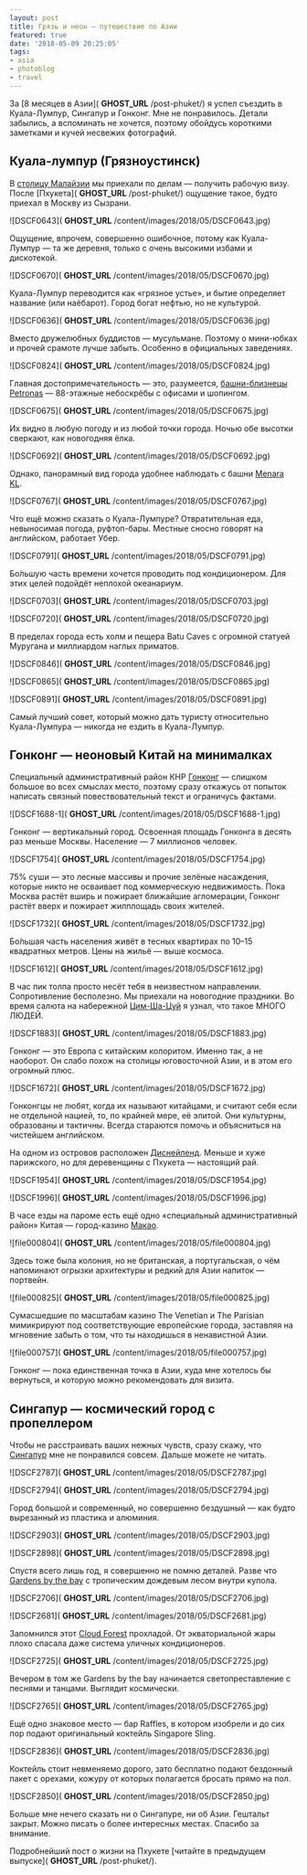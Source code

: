 ```yaml
---
layout: post
title: Грязь и неон — путешествие по Азии
featured: true
date: '2018-05-09 20:25:05'
tags:
- asia
- photoblog
- travel
---
```


За [8 месяцев в Азии]( __GHOST_URL__ /post-phuket/) я успел съездить в Куала-Лумпур, Сингапур и Гонконг. Мне не понравилось. Детали забылись, а вспоминать не хочется, поэтому обойдусь короткими заметками и кучей несвежих фотографий.

## Куала-лумпур (Грязноустинск)

В [столицу Малайзии](https://ru.wikipedia.org/wiki/%D0%9A%D1%83%D0%B0%D0%BB%D0%B0-%D0%9B%D1%83%D0%BC%D0%BF%D1%83%D1%80) мы приехали по делам — получить рабочую визу. После [Пхукета]( __GHOST_URL__ /post-phuket/) ощущение такое, будто приехал в Москву из Сызрани.

![DSCF0643]( __GHOST_URL__ /content/images/2018/05/DSCF0643.jpg)

Ощущение, впрочем, совершенно ошибочное, потому как Куала-Лумпур — та же деревня, только с очень высокими избами и дискотекой.

![DSCF0670]( __GHOST_URL__ /content/images/2018/05/DSCF0670.jpg)

Куала-Лумпур переводится как «грязное устье», и бытие определяет название (или наёбарот). Город богат нефтью, но не культурой.

![DSCF0636]( __GHOST_URL__ /content/images/2018/05/DSCF0636.jpg)

Вместо дружелюбных буддистов — мусульмане. Поэтому о мини-юбках и прочей срамоте лучше забыть. Особенно в официальных заведениях.

![DSCF0824]( __GHOST_URL__ /content/images/2018/05/DSCF0824.jpg)

Главная достопримечательность — это, разумеется, [башни-близнецы Petronas](https://ru.wikipedia.org/wiki/%D0%91%D0%B0%D1%88%D0%BD%D0%B8_%D0%9F%D0%B5%D1%82%D1%80%D0%BE%D0%BD%D0%B0%D1%81) — 88-этажные небоскрёбы с офисами и шопингом.

![DSCF0675]( __GHOST_URL__ /content/images/2018/05/DSCF0675.jpg)

Их видно в любую погоду и из любой точки города. Ночью обе высотки сверкают, как новогодняя ёлка.

![DSCF0692]( __GHOST_URL__ /content/images/2018/05/DSCF0692.jpg)

Однако, панорамный вид города удобнее наблюдать с башни [Menara KL](https://ru.wikipedia.org/wiki/%D0%9C%D0%B5%D0%BD%D0%B0%D1%80%D0%B0_%D0%9A%D1%83%D0%B0%D0%BB%D0%B0-%D0%9B%D1%83%D0%BC%D0%BF%D1%83%D1%80).

![DSCF0767]( __GHOST_URL__ /content/images/2018/05/DSCF0767.jpg)

Что ещё можно сказать о Куала-Лумпуре? Отвратительная еда, невыносимая погода, руфтоп-бары. Местные сносно говорят на английском, работает Убер.

![DSCF0791]( __GHOST_URL__ /content/images/2018/05/DSCF0791.jpg)

Бо́льшую часть времени хочется проводить под кондиционером. Для этих целей подойдёт неплохой океанариум.

![DSCF0703]( __GHOST_URL__ /content/images/2018/05/DSCF0703.jpg)

![DSCF0720]( __GHOST_URL__ /content/images/2018/05/DSCF0720.jpg)

В пределах города есть холм и пещера Batu Caves с огромной статуей Муругана и миллиардом наглых приматов.

![DSCF0846]( __GHOST_URL__ /content/images/2018/05/DSCF0846.jpg)

![DSCF0865]( __GHOST_URL__ /content/images/2018/05/DSCF0865.jpg)

![DSCF0891]( __GHOST_URL__ /content/images/2018/05/DSCF0891.jpg)

Самый лучший совет, который можно дать туристу относительно Куала-Лумпура — никогда не ездить в Куала-Лумпур.

## Гонконг — неоновый Китай на минималках

Специальный административный район КНР [Гонконг](https://ru.wikipedia.org/wiki/%D0%93%D0%BE%D0%BD%D0%BA%D0%BE%D0%BD%D0%B3) — слишком большое во всех смыслах место, поэтому сразу откажусь от попыток написать связный повествовательный текст и ограничусь фактами.

![DSCF1688-1]( __GHOST_URL__ /content/images/2018/05/DSCF1688-1.jpg)

Гонконг — вертикальный город. Освоенная площадь Гонконга в десять раз меньше Москвы. Население — 7 миллионов человек.

![DSCF1754]( __GHOST_URL__ /content/images/2018/05/DSCF1754.jpg)

75% суши — это лесные массивы и прочие зелёные насаждения, которые никто не осваивает под коммерческую недвижимость. Пока Москва растёт вширь и пожирает ближайшие агломерации, Гонконг растёт вверх и пожирает жилплощадь своих жителей.

![DSCF1732]( __GHOST_URL__ /content/images/2018/05/DSCF1732.jpg)

Бо́льшая часть населения живёт в тесных квартирах по 10–15 квадратных метров. Цены на жильё — выше космоса.

![DSCF1612]( __GHOST_URL__ /content/images/2018/05/DSCF1612.jpg)

В час пик толпа просто несёт тебя в неизвестном направлении. Сопротивление бесполезно. Мы приехали на новогодние праздники. Во время салюта на набережной [Цим-Ша-Цуй](https://ru.wikipedia.org/wiki/%D0%A7%D0%B8%D0%BC%D1%81%D0%B0%D1%87%D1%91%D0%B9) я узнал, что такое МНОГО ЛЮДЕЙ.

![DSCF1883]( __GHOST_URL__ /content/images/2018/05/DSCF1883.jpg)

Гонконг — это Европа с китайским колоритом. Именно так, а не наоборот. Он слабо похож на столицы юговосточной Азии, и в этом его огромный плюс.

![DSCF1672]( __GHOST_URL__ /content/images/2018/05/DSCF1672.jpg)

Гонконгцы не любят, когда их называют китайцами, и считают себя если не отдельной нацией, то, по крайней мере, её элитой. Они культурны, образованы и тактичны. Всегда стараются помочь и объясниться на чистейшем английском.

На одном из островов расположен [Диснейленд](https://www.hongkongdisneyland.com). Меньше и хуже парижского, но для деревенщины с Пхукета — настоящий рай.

![DSCF1954]( __GHOST_URL__ /content/images/2018/05/DSCF1954.jpg)

![DSCF1996]( __GHOST_URL__ /content/images/2018/05/DSCF1996.jpg)

В часе езды на пароме есть ещё одно «специальный административный район» Китая — город-казино [Макао](https://ru.wikipedia.org/wiki/%D0%9C%D0%B0%D0%BA%D0%B0%D0%BE).

![file000804]( __GHOST_URL__ /content/images/2018/05/file000804.jpg)

Здесь тоже была колония, но не британская, а португальская, о чём напоминают огрызки архитектуры и редкий для Азии напиток — портвейн.

![file000825]( __GHOST_URL__ /content/images/2018/05/file000825.jpg)

Сумасшедшие по масштабам казино The Venetian и The Parisian мимикрируют под соответствующие европейские города, заставляя на мгновение забыть о том, что ты находишься в ненавистной Азии.

![file000757]( __GHOST_URL__ /content/images/2018/05/file000757.jpg)

Гонконг — пока единственная точка в Азии, куда мне хотелось бы вернуться, и которую можно рекомендовать для визита.

## Сингапур — космический город с пропеллером

Чтобы не расстраивать ваших нежных чувств, сразу скажу, что [Сингапур](https://ru.wikipedia.org/wiki/%D0%A1%D0%B8%D0%BD%D0%B3%D0%B0%D0%BF%D1%83%D1%80) мне не понравился совсем. Дальше можете не читать.

![DSCF2787]( __GHOST_URL__ /content/images/2018/05/DSCF2787.jpg)

![DSCF2794]( __GHOST_URL__ /content/images/2018/05/DSCF2794.jpg)

Город большой и современный, но совершенно бездушный — как будто вырезанный из пластика и алюминия.

![DSCF2903]( __GHOST_URL__ /content/images/2018/05/DSCF2903.jpg)

![DSCF2898]( __GHOST_URL__ /content/images/2018/05/DSCF2898.jpg)

Спустя всего лишь год, я совершенно не помню деталей. Разве что [Gardens by the bay](https://ru.wikipedia.org/wiki/%D0%A1%D0%B0%D0%B4%D1%8B_%D1%83_%D0%97%D0%B0%D0%BB%D0%B8%D0%B2%D0%B0) с тропическим дождевым лесом внутри купола.

![DSCF2706]( __GHOST_URL__ /content/images/2018/05/DSCF2706.jpg)

![DSCF2681]( __GHOST_URL__ /content/images/2018/05/DSCF2681.jpg)

Запомнился этот [Cloud Forest](http://www.gardensbythebay.com.sg/en/attractions/cloud-forest/visitor-information.html) прохладой. От экваториальной жары плохо спасала даже система уличных кондиционеров.

![DSCF2725]( __GHOST_URL__ /content/images/2018/05/DSCF2725.jpg)

Вечером в том же Gardens by the bay начинается светопреставление с песнями и танцами. Выглядит космически.

![DSCF2765]( __GHOST_URL__ /content/images/2018/05/DSCF2765.jpg)

Ещё одно знаковое место — бар Raffles, в котором изобрели и до сих пор подают оригинальный коктейль Singapore Sling.

![DSCF2836]( __GHOST_URL__ /content/images/2018/05/DSCF2836.jpg)

Коктейль стоит невменяемо дорого, зато бесплатно подают бездонный пакет с орехами, кожуру от которых полагается бросать прямо на пол.

![DSCF2850]( __GHOST_URL__ /content/images/2018/05/DSCF2850.jpg)

Больше мне нечего сказать ни о Сингапуре, ни об Азии. Гештальт закрыт. Можно писать о более интересных местах. Спасибо за внимание.

Подробнейший пост о жизни на Пхукете [читайте в предыдущем выпуске]( __GHOST_URL__ /post-phuket/).

<!--kg-card-end: markdown-->